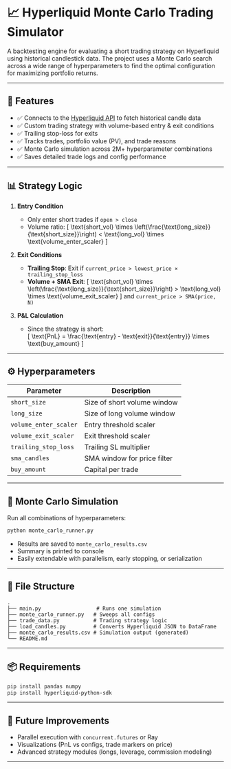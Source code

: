 # 📈 Hyperliquid Monte Carlo Trading Simulator

A backtesting engine for evaluating a short trading strategy on Hyperliquid using historical candlestick data. The project uses a Monte Carlo search across a wide range of hyperparameters to find the optimal configuration for maximizing portfolio returns.

---

## 🚀 Features

- ✅ Connects to the [Hyperliquid API](https://hyperliquid.xyz/) to fetch historical candle data
- ✅ Custom trading strategy with volume-based entry & exit conditions
- ✅ Trailing stop-loss for exits
- ✅ Tracks trades, portfolio value (PV), and trade reasons
- ✅ Monte Carlo simulation across 2M+ hyperparameter combinations
- ✅ Saves detailed trade logs and config performance

---

## 📊 Strategy Logic

1. **Entry Condition**
   - Only enter short trades if `open > close`
   - Volume ratio:
     \[
     \text{short\_vol} \times \left(\frac{\text{long\_size}}{\text{short\_size}}\right) < \text{long\_vol} \times \text{volume\_enter\_scaler}
     \]

2. **Exit Conditions**
   - **Trailing Stop**: Exit if `current_price > lowest_price × trailing_stop_loss`
   - **Volume + SMA Exit**:
     \[
     \text{short\_vol} \times \left(\frac{\text{long\_size}}{\text{short\_size}}\right) > \text{long\_vol} \times \text{volume\_exit\_scaler}
     \]
     and `current_price > SMA(price, N)`

3. **P&L Calculation**
   - Since the strategy is short:  
     \[
     \text{PnL} = \frac{\text{entry} - \text{exit}}{\text{entry}} \times \text{buy\_amount}
     \]

---

## ⚙️ Hyperparameters

| Parameter              | Description                          |
|------------------------|--------------------------------------|
| `short_size`           | Size of short volume window          |
| `long_size`            | Size of long volume window           |
| `volume_enter_scaler`  | Entry threshold scaler               |
| `volume_exit_scaler`   | Exit threshold scaler                |
| `trailing_stop_loss`   | Trailing SL multiplier               |
| `sma_candles`          | SMA window for price filter          |
| `buy_amount`           | Capital per trade                    |

---

## 🧪 Monte Carlo Simulation

Run all combinations of hyperparameters:

```bash
python monte_carlo_runner.py
```

- Results are saved to `monte_carlo_results.csv`
- Summary is printed to console
- Easily extendable with parallelism, early stopping, or serialization

---

## 📁 File Structure

```
.
├── main.py                  # Runs one simulation
├── monte_carlo_runner.py   # Sweeps all configs
├── trade_data.py           # Trading strategy logic
├── load_candles.py         # Converts Hyperliquid JSON to DataFrame
├── monte_carlo_results.csv # Simulation output (generated)
└── README.md
```

---

## 📦 Requirements

```bash
pip install pandas numpy
pip install hyperliquid-python-sdk
```

---

## 🔮 Future Improvements

- Parallel execution with `concurrent.futures` or Ray
- Visualizations (PnL vs configs, trade markers on price)
- Advanced strategy modules (longs, leverage, commission modeling)

---


